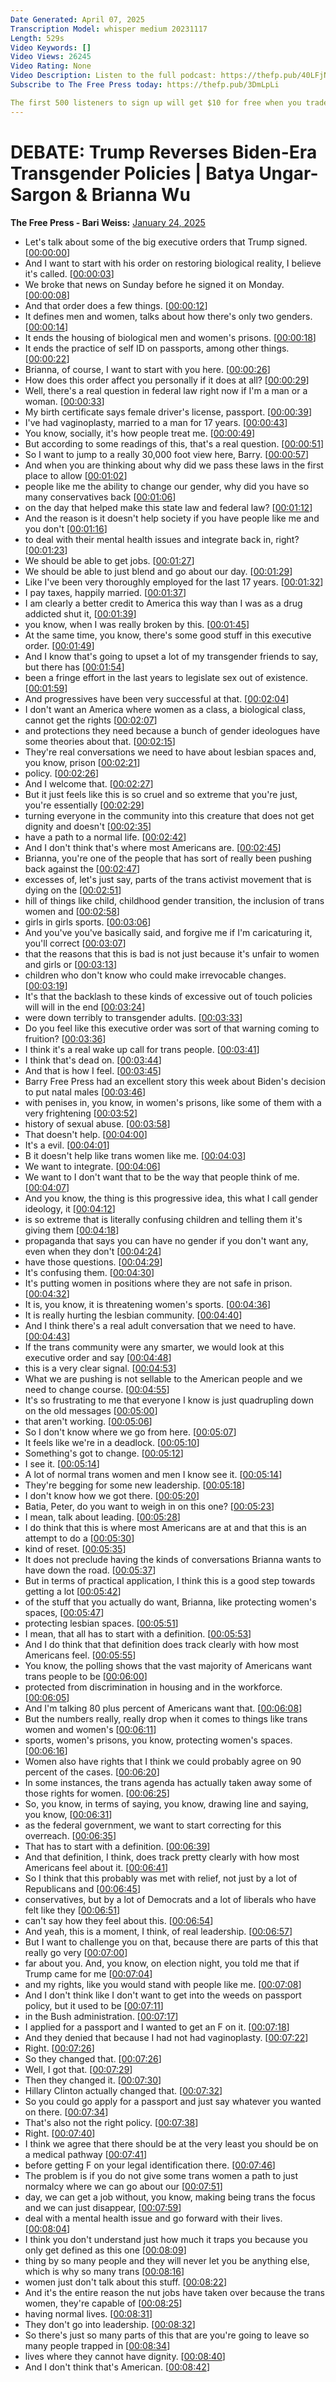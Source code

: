 ```yaml
---
Date Generated: April 07, 2025
Transcription Model: whisper medium 20231117
Length: 529s
Video Keywords: []
Video Views: 26245
Video Rating: None
Video Description: Listen to the full podcast: https://thefp.pub/40LFjNR
Subscribe to The Free Press today: https://thefp.pub/3DmLpLi

The first 500 listeners to sign up will get $10 for free when you trade $100+ with code HONESTLY at https://kalshi.com/honestly.
---
```


# DEBATE: Trump Reverses Biden-Era Transgender Policies | Batya Ungar-Sargon & Brianna Wu
**The Free Press - Bari Weiss:** [January 24, 2025](https://www.youtube.com/watch?v=n1ZCEsgpqmE)
*  Let's talk about some of the big executive orders that Trump signed. [[00:00:00](https://www.youtube.com/watch?v=n1ZCEsgpqmE&t=0.0s)]
*  And I want to start with his order on restoring biological reality, I believe it's called. [[00:00:03](https://www.youtube.com/watch?v=n1ZCEsgpqmE&t=3.72s)]
*  We broke that news on Sunday before he signed it on Monday. [[00:00:08](https://www.youtube.com/watch?v=n1ZCEsgpqmE&t=8.42s)]
*  And that order does a few things. [[00:00:12](https://www.youtube.com/watch?v=n1ZCEsgpqmE&t=12.68s)]
*  It defines men and women, talks about how there's only two genders. [[00:00:14](https://www.youtube.com/watch?v=n1ZCEsgpqmE&t=14.32s)]
*  It ends the housing of biological men and women's prisons. [[00:00:18](https://www.youtube.com/watch?v=n1ZCEsgpqmE&t=18.98s)]
*  It ends the practice of self ID on passports, among other things. [[00:00:22](https://www.youtube.com/watch?v=n1ZCEsgpqmE&t=22.14s)]
*  Brianna, of course, I want to start with you here. [[00:00:26](https://www.youtube.com/watch?v=n1ZCEsgpqmE&t=26.52s)]
*  How does this order affect you personally if it does at all? [[00:00:29](https://www.youtube.com/watch?v=n1ZCEsgpqmE&t=29.94s)]
*  Well, there's a real question in federal law right now if I'm a man or a woman. [[00:00:33](https://www.youtube.com/watch?v=n1ZCEsgpqmE&t=33.54s)]
*  My birth certificate says female driver's license, passport. [[00:00:39](https://www.youtube.com/watch?v=n1ZCEsgpqmE&t=39.14s)]
*  I've had vaginoplasty, married to a man for 17 years. [[00:00:43](https://www.youtube.com/watch?v=n1ZCEsgpqmE&t=43.7s)]
*  You know, socially, it's how people treat me. [[00:00:49](https://www.youtube.com/watch?v=n1ZCEsgpqmE&t=49.06s)]
*  But according to some readings of this, that's a real question. [[00:00:51](https://www.youtube.com/watch?v=n1ZCEsgpqmE&t=51.82s)]
*  So I want to jump to a really 30,000 foot view here, Barry. [[00:00:57](https://www.youtube.com/watch?v=n1ZCEsgpqmE&t=57.18s)]
*  And when you are thinking about why did we pass these laws in the first place to allow [[00:01:02](https://www.youtube.com/watch?v=n1ZCEsgpqmE&t=62.06s)]
*  people like me the ability to change our gender, why did you have so many conservatives back [[00:01:06](https://www.youtube.com/watch?v=n1ZCEsgpqmE&t=66.82s)]
*  on the day that helped make this state law and federal law? [[00:01:12](https://www.youtube.com/watch?v=n1ZCEsgpqmE&t=72.86s)]
*  And the reason is it doesn't help society if you have people like me and you don't [[00:01:16](https://www.youtube.com/watch?v=n1ZCEsgpqmE&t=76.58s)]
*  to deal with their mental health issues and integrate back in, right? [[00:01:23](https://www.youtube.com/watch?v=n1ZCEsgpqmE&t=83.1s)]
*  We should be able to get jobs. [[00:01:27](https://www.youtube.com/watch?v=n1ZCEsgpqmE&t=87.82s)]
*  We should be able to just blend and go about our day. [[00:01:29](https://www.youtube.com/watch?v=n1ZCEsgpqmE&t=89.86s)]
*  Like I've been very thoroughly employed for the last 17 years. [[00:01:32](https://www.youtube.com/watch?v=n1ZCEsgpqmE&t=92.46s)]
*  I pay taxes, happily married. [[00:01:37](https://www.youtube.com/watch?v=n1ZCEsgpqmE&t=97.17999999999999s)]
*  I am clearly a better credit to America this way than I was as a drug addicted shut it, [[00:01:39](https://www.youtube.com/watch?v=n1ZCEsgpqmE&t=99.61999999999999s)]
*  you know, when I was really broken by this. [[00:01:45](https://www.youtube.com/watch?v=n1ZCEsgpqmE&t=105.53999999999999s)]
*  At the same time, you know, there's some good stuff in this executive order. [[00:01:49](https://www.youtube.com/watch?v=n1ZCEsgpqmE&t=109.38000000000001s)]
*  And I know that's going to upset a lot of my transgender friends to say, but there has [[00:01:54](https://www.youtube.com/watch?v=n1ZCEsgpqmE&t=114.5s)]
*  been a fringe effort in the last years to legislate sex out of existence. [[00:01:59](https://www.youtube.com/watch?v=n1ZCEsgpqmE&t=119.02000000000001s)]
*  And progressives have been very successful at that. [[00:02:04](https://www.youtube.com/watch?v=n1ZCEsgpqmE&t=124.66s)]
*  I don't want an America where women as a class, a biological class, cannot get the rights [[00:02:07](https://www.youtube.com/watch?v=n1ZCEsgpqmE&t=127.26s)]
*  and protections they need because a bunch of gender ideologues have some theories about that. [[00:02:15](https://www.youtube.com/watch?v=n1ZCEsgpqmE&t=135.56s)]
*  They're real conversations we need to have about lesbian spaces and, you know, prison [[00:02:21](https://www.youtube.com/watch?v=n1ZCEsgpqmE&t=141.6s)]
*  policy. [[00:02:26](https://www.youtube.com/watch?v=n1ZCEsgpqmE&t=146.8s)]
*  And I welcome that. [[00:02:27](https://www.youtube.com/watch?v=n1ZCEsgpqmE&t=147.8s)]
*  But it just feels like this is so cruel and so extreme that you're just, you're essentially [[00:02:29](https://www.youtube.com/watch?v=n1ZCEsgpqmE&t=149.32s)]
*  turning everyone in the community into this creature that does not get dignity and doesn't [[00:02:35](https://www.youtube.com/watch?v=n1ZCEsgpqmE&t=155.44s)]
*  have a path to a normal life. [[00:02:42](https://www.youtube.com/watch?v=n1ZCEsgpqmE&t=162.84s)]
*  And I don't think that's where most Americans are. [[00:02:45](https://www.youtube.com/watch?v=n1ZCEsgpqmE&t=165.02s)]
*  Brianna, you're one of the people that has sort of really been pushing back against the [[00:02:47](https://www.youtube.com/watch?v=n1ZCEsgpqmE&t=167.24s)]
*  excesses of, let's just say, parts of the trans activist movement that is dying on the [[00:02:51](https://www.youtube.com/watch?v=n1ZCEsgpqmE&t=171.62s)]
*  hill of things like child, childhood gender transition, the inclusion of trans women and [[00:02:58](https://www.youtube.com/watch?v=n1ZCEsgpqmE&t=178.34s)]
*  girls in girls sports. [[00:03:06](https://www.youtube.com/watch?v=n1ZCEsgpqmE&t=186.34s)]
*  And you've you've basically said, and forgive me if I'm caricaturing it, you'll correct [[00:03:07](https://www.youtube.com/watch?v=n1ZCEsgpqmE&t=187.86s)]
*  that the reasons that this is bad is not just because it's unfair to women and girls or [[00:03:13](https://www.youtube.com/watch?v=n1ZCEsgpqmE&t=193.12s)]
*  children who don't know who could make irrevocable changes. [[00:03:19](https://www.youtube.com/watch?v=n1ZCEsgpqmE&t=199.0s)]
*  It's that the backlash to these kinds of excessive out of touch policies will will in the end [[00:03:24](https://www.youtube.com/watch?v=n1ZCEsgpqmE&t=204.94s)]
*  were down terribly to transgender adults. [[00:03:33](https://www.youtube.com/watch?v=n1ZCEsgpqmE&t=213.74s)]
*  Do you feel like this executive order was sort of that warning coming to fruition? [[00:03:36](https://www.youtube.com/watch?v=n1ZCEsgpqmE&t=216.98000000000002s)]
*  I think it's a real wake up call for trans people. [[00:03:41](https://www.youtube.com/watch?v=n1ZCEsgpqmE&t=221.86s)]
*  I think that's dead on. [[00:03:44](https://www.youtube.com/watch?v=n1ZCEsgpqmE&t=224.34s)]
*  And that is how I feel. [[00:03:45](https://www.youtube.com/watch?v=n1ZCEsgpqmE&t=225.34s)]
*  Barry Free Press had an excellent story this week about Biden's decision to put natal males [[00:03:46](https://www.youtube.com/watch?v=n1ZCEsgpqmE&t=226.34s)]
*  with penises in, you know, in women's prisons, like some of them with a very frightening [[00:03:52](https://www.youtube.com/watch?v=n1ZCEsgpqmE&t=232.14000000000001s)]
*  history of sexual abuse. [[00:03:58](https://www.youtube.com/watch?v=n1ZCEsgpqmE&t=238.3s)]
*  That doesn't help. [[00:04:00](https://www.youtube.com/watch?v=n1ZCEsgpqmE&t=240.10000000000002s)]
*  It's a evil. [[00:04:01](https://www.youtube.com/watch?v=n1ZCEsgpqmE&t=241.18s)]
*  B it doesn't help like trans women like me. [[00:04:03](https://www.youtube.com/watch?v=n1ZCEsgpqmE&t=243.06s)]
*  We want to integrate. [[00:04:06](https://www.youtube.com/watch?v=n1ZCEsgpqmE&t=246.78000000000003s)]
*  We want to I don't want that to be the way that people think of me. [[00:04:07](https://www.youtube.com/watch?v=n1ZCEsgpqmE&t=247.98s)]
*  And you know, the thing is this progressive idea, this what I call gender ideology, it [[00:04:12](https://www.youtube.com/watch?v=n1ZCEsgpqmE&t=252.5s)]
*  is so extreme that is literally confusing children and telling them it's giving them [[00:04:18](https://www.youtube.com/watch?v=n1ZCEsgpqmE&t=258.78s)]
*  propaganda that says you can have no gender if you don't want any, even when they don't [[00:04:24](https://www.youtube.com/watch?v=n1ZCEsgpqmE&t=264.62s)]
*  have those questions. [[00:04:29](https://www.youtube.com/watch?v=n1ZCEsgpqmE&t=269.16s)]
*  It's confusing them. [[00:04:30](https://www.youtube.com/watch?v=n1ZCEsgpqmE&t=270.3s)]
*  It's putting women in positions where they are not safe in prison. [[00:04:32](https://www.youtube.com/watch?v=n1ZCEsgpqmE&t=272.06s)]
*  It is, you know, it is threatening women's sports. [[00:04:36](https://www.youtube.com/watch?v=n1ZCEsgpqmE&t=276.98s)]
*  It is really hurting the lesbian community. [[00:04:40](https://www.youtube.com/watch?v=n1ZCEsgpqmE&t=280.46000000000004s)]
*  And I think there's a real adult conversation that we need to have. [[00:04:43](https://www.youtube.com/watch?v=n1ZCEsgpqmE&t=283.74s)]
*  If the trans community were any smarter, we would look at this executive order and say [[00:04:48](https://www.youtube.com/watch?v=n1ZCEsgpqmE&t=288.26s)]
*  this is a very clear signal. [[00:04:53](https://www.youtube.com/watch?v=n1ZCEsgpqmE&t=293.02000000000004s)]
*  What we are pushing is not sellable to the American people and we need to change course. [[00:04:55](https://www.youtube.com/watch?v=n1ZCEsgpqmE&t=295.3s)]
*  It's so frustrating to me that everyone I know is just quadrupling down on the old messages [[00:05:00](https://www.youtube.com/watch?v=n1ZCEsgpqmE&t=300.46000000000004s)]
*  that aren't working. [[00:05:06](https://www.youtube.com/watch?v=n1ZCEsgpqmE&t=306.38s)]
*  So I don't know where we go from here. [[00:05:07](https://www.youtube.com/watch?v=n1ZCEsgpqmE&t=307.5s)]
*  It feels like we're in a deadlock. [[00:05:10](https://www.youtube.com/watch?v=n1ZCEsgpqmE&t=310.34000000000003s)]
*  Something's got to change. [[00:05:12](https://www.youtube.com/watch?v=n1ZCEsgpqmE&t=312.62s)]
*  I see it. [[00:05:14](https://www.youtube.com/watch?v=n1ZCEsgpqmE&t=314.14s)]
*  A lot of normal trans women and men I know see it. [[00:05:14](https://www.youtube.com/watch?v=n1ZCEsgpqmE&t=314.98s)]
*  They're begging for some new leadership. [[00:05:18](https://www.youtube.com/watch?v=n1ZCEsgpqmE&t=318.14s)]
*  I don't know how we got there. [[00:05:20](https://www.youtube.com/watch?v=n1ZCEsgpqmE&t=320.54s)]
*  Batia, Peter, do you want to weigh in on this one? [[00:05:23](https://www.youtube.com/watch?v=n1ZCEsgpqmE&t=323.1s)]
*  I mean, talk about leading. [[00:05:28](https://www.youtube.com/watch?v=n1ZCEsgpqmE&t=328.7s)]
*  I do think that this is where most Americans are at and that this is an attempt to do a [[00:05:30](https://www.youtube.com/watch?v=n1ZCEsgpqmE&t=330.34000000000003s)]
*  kind of reset. [[00:05:35](https://www.youtube.com/watch?v=n1ZCEsgpqmE&t=335.98s)]
*  It does not preclude having the kinds of conversations Brianna wants to have down the road. [[00:05:37](https://www.youtube.com/watch?v=n1ZCEsgpqmE&t=337.06s)]
*  But in terms of practical application, I think this is a good step towards getting a lot [[00:05:42](https://www.youtube.com/watch?v=n1ZCEsgpqmE&t=342.02000000000004s)]
*  of the stuff that you actually do want, Brianna, like protecting women's spaces, [[00:05:47](https://www.youtube.com/watch?v=n1ZCEsgpqmE&t=347.14000000000004s)]
*  protecting lesbian spaces. [[00:05:51](https://www.youtube.com/watch?v=n1ZCEsgpqmE&t=351.5s)]
*  I mean, that all has to start with a definition. [[00:05:53](https://www.youtube.com/watch?v=n1ZCEsgpqmE&t=353.06s)]
*  And I do think that that definition does track clearly with how most Americans feel. [[00:05:55](https://www.youtube.com/watch?v=n1ZCEsgpqmE&t=355.62s)]
*  You know, the polling shows that the vast majority of Americans want trans people to be [[00:06:00](https://www.youtube.com/watch?v=n1ZCEsgpqmE&t=360.62s)]
*  protected from discrimination in housing and in the workforce. [[00:06:05](https://www.youtube.com/watch?v=n1ZCEsgpqmE&t=365.26s)]
*  And I'm talking 80 plus percent of Americans want that. [[00:06:08](https://www.youtube.com/watch?v=n1ZCEsgpqmE&t=368.74s)]
*  But the numbers really, really drop when it comes to things like trans women and women's [[00:06:11](https://www.youtube.com/watch?v=n1ZCEsgpqmE&t=371.86s)]
*  sports, women's prisons, you know, protecting women's spaces. [[00:06:16](https://www.youtube.com/watch?v=n1ZCEsgpqmE&t=376.34s)]
*  Women also have rights that I think we could probably agree on 90 percent of the cases. [[00:06:20](https://www.youtube.com/watch?v=n1ZCEsgpqmE&t=380.62s)]
*  In some instances, the trans agenda has actually taken away some of those rights for women. [[00:06:25](https://www.youtube.com/watch?v=n1ZCEsgpqmE&t=385.94s)]
*  So, you know, in terms of saying, you know, drawing line and saying, you know, [[00:06:31](https://www.youtube.com/watch?v=n1ZCEsgpqmE&t=391.41999999999996s)]
*  as the federal government, we want to start correcting for this overreach. [[00:06:35](https://www.youtube.com/watch?v=n1ZCEsgpqmE&t=395.85999999999996s)]
*  That has to start with a definition. [[00:06:39](https://www.youtube.com/watch?v=n1ZCEsgpqmE&t=399.85999999999996s)]
*  And that definition, I think, does track pretty clearly with how most Americans feel about it. [[00:06:41](https://www.youtube.com/watch?v=n1ZCEsgpqmE&t=401.58s)]
*  So I think that this probably was met with relief, not just by a lot of Republicans and [[00:06:45](https://www.youtube.com/watch?v=n1ZCEsgpqmE&t=405.94s)]
*  conservatives, but by a lot of Democrats and a lot of liberals who have felt like they [[00:06:51](https://www.youtube.com/watch?v=n1ZCEsgpqmE&t=411.09999999999997s)]
*  can't say how they feel about this. [[00:06:54](https://www.youtube.com/watch?v=n1ZCEsgpqmE&t=414.82s)]
*  And yeah, this is a moment, I think, of real leadership. [[00:06:57](https://www.youtube.com/watch?v=n1ZCEsgpqmE&t=417.34s)]
*  But I want to challenge you on that, because there are parts of this that really go very [[00:07:00](https://www.youtube.com/watch?v=n1ZCEsgpqmE&t=420.7s)]
*  far about you. And, you know, on election night, you told me that if Trump came for me [[00:07:04](https://www.youtube.com/watch?v=n1ZCEsgpqmE&t=424.74s)]
*  and my rights, like you would stand with people like me. [[00:07:08](https://www.youtube.com/watch?v=n1ZCEsgpqmE&t=428.86s)]
*  And I don't think like I don't want to get into the weeds on passport policy, but it used to be [[00:07:11](https://www.youtube.com/watch?v=n1ZCEsgpqmE&t=431.94s)]
*  in the Bush administration. [[00:07:17](https://www.youtube.com/watch?v=n1ZCEsgpqmE&t=437.42s)]
*  I applied for a passport and I wanted to get an F on it. [[00:07:18](https://www.youtube.com/watch?v=n1ZCEsgpqmE&t=438.82s)]
*  And they denied that because I had not had vaginoplasty. [[00:07:22](https://www.youtube.com/watch?v=n1ZCEsgpqmE&t=442.62s)]
*  Right. [[00:07:26](https://www.youtube.com/watch?v=n1ZCEsgpqmE&t=446.26s)]
*  So they changed that. [[00:07:26](https://www.youtube.com/watch?v=n1ZCEsgpqmE&t=446.66s)]
*  Well, I got that. [[00:07:29](https://www.youtube.com/watch?v=n1ZCEsgpqmE&t=449.58000000000004s)]
*  Then they changed it. [[00:07:30](https://www.youtube.com/watch?v=n1ZCEsgpqmE&t=450.70000000000005s)]
*  Hillary Clinton actually changed that. [[00:07:32](https://www.youtube.com/watch?v=n1ZCEsgpqmE&t=452.42s)]
*  So you could go apply for a passport and just say whatever you wanted on there. [[00:07:34](https://www.youtube.com/watch?v=n1ZCEsgpqmE&t=454.1s)]
*  That's also not the right policy. [[00:07:38](https://www.youtube.com/watch?v=n1ZCEsgpqmE&t=458.66s)]
*  Right. [[00:07:40](https://www.youtube.com/watch?v=n1ZCEsgpqmE&t=460.86s)]
*  I think we agree that there should be at the very least you should be on a medical pathway [[00:07:41](https://www.youtube.com/watch?v=n1ZCEsgpqmE&t=461.18s)]
*  before getting F on your legal identification there. [[00:07:46](https://www.youtube.com/watch?v=n1ZCEsgpqmE&t=466.62s)]
*  The problem is if you do not give some trans women a path to just normalcy where we can go about our [[00:07:51](https://www.youtube.com/watch?v=n1ZCEsgpqmE&t=471.18s)]
*  day, we can get a job without, you know, making being trans the focus and we can just disappear, [[00:07:59](https://www.youtube.com/watch?v=n1ZCEsgpqmE&t=479.3s)]
*  deal with a mental health issue and go forward with their lives. [[00:08:04](https://www.youtube.com/watch?v=n1ZCEsgpqmE&t=484.86s)]
*  I think you don't understand just how much it traps you because you only get defined as this one [[00:08:09](https://www.youtube.com/watch?v=n1ZCEsgpqmE&t=489.38s)]
*  thing by so many people and they will never let you be anything else, which is why so many trans [[00:08:16](https://www.youtube.com/watch?v=n1ZCEsgpqmE&t=496.65999999999997s)]
*  women just don't talk about this stuff. [[00:08:22](https://www.youtube.com/watch?v=n1ZCEsgpqmE&t=502.9s)]
*  And it's the entire reason the nut jobs have taken over because the trans women, they're capable of [[00:08:25](https://www.youtube.com/watch?v=n1ZCEsgpqmE&t=505.7s)]
*  having normal lives. [[00:08:31](https://www.youtube.com/watch?v=n1ZCEsgpqmE&t=511.41999999999996s)]
*  They don't go into leadership. [[00:08:32](https://www.youtube.com/watch?v=n1ZCEsgpqmE&t=512.8199999999999s)]
*  So there's just so many parts of this that are you're going to leave so many people trapped in [[00:08:34](https://www.youtube.com/watch?v=n1ZCEsgpqmE&t=514.78s)]
*  lives where they cannot have dignity. [[00:08:40](https://www.youtube.com/watch?v=n1ZCEsgpqmE&t=520.74s)]
*  And I don't think that's American. [[00:08:42](https://www.youtube.com/watch?v=n1ZCEsgpqmE&t=522.66s)]
